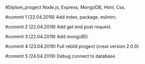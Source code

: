 #Diplom_progect
Node.js, Express, MongoDB, Html, Css.

#commit 1 (22.04.2019)
Add index, package, eslintrc.

#commit 2 (22.04.2019)
Add get end post request.

#commit 3 (22.04.2019)
Add mongoBD.

#commit 4 (23.04.2019)
Full rebild progect (creat version 2.0.0). 

#commit 5 (24.04.2019)
Debug connect to database. 
